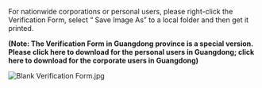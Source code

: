 For nationwide corporations or personal users, please right-click the Verification Form, select “ Save Image As” to a local folder and then get it printed.

**(Note: ****The Verification Form in Guangdong province is a special version****. Please click here to download for the personal users in Guangdong; click here to download for the corporate users in Guangdong)**

![Blank Verification Form.jpg](https://img1.jcloudcs.com/cms/0f645904-163c-40ca-9026-b9436593523320180208154655.jpg)
